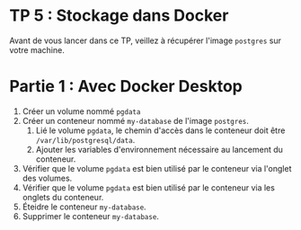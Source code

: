 # TP 5 : Stockage dans Docker

Avant de vous lancer dans ce TP, veillez à récupérer l'image `postgres` sur votre machine.

# Partie 1 : Avec Docker Desktop

1. Créer un volume nommé `pgdata`
2. Créer un conteneur nommé `my-database` de l'image `postgres`.
   1. Lié le volume `pgdata`, le chemin d'accès dans le conteneur doit être `/var/lib/postgresql/data`.
   2. Ajouter les variables d'environnement nécessaire au lancement du conteneur.
3. Vérifier que le volume `pgdata` est bien utilisé par le conteneur via l'onglet des volumes.
4. Vérifier que le volume `pgdata` est bien utilisé par le conteneur via les onglets du conteneur.
5. Éteidre le conteneur `my-database`.
6. Supprimer le conteneur `my-database`.